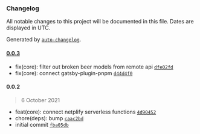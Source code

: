 ### Changelog

All notable changes to this project will be documented in this file. Dates are displayed in UTC.

Generated by [`auto-changelog`](https://github.com/CookPete/auto-changelog).

#### [0.0.3](https://github.com/dvakatsiienko/slick-slices-ui/compare/0.0.2...0.0.3)

- fix(core): filter out broken beer models from remote api [`dfe02fd`](https://github.com/dvakatsiienko/slick-slices-ui/commit/dfe02fdc68e2c1b85dc89f2c46c48ebfd83d8432)
- fix(core): connect gatsby-plugin-pnpm [`d44d4f0`](https://github.com/dvakatsiienko/slick-slices-ui/commit/d44d4f0d3c12d536ecc02837c3b4f9694f3b9b39)

#### 0.0.2

> 6 October 2021

- feat(core): connect netplify serverless functions [`4d90452`](https://github.com/dvakatsiienko/slick-slices-ui/commit/4d9045237bf0e528f4a37bcc45da302b04cf0306)
- chore(deps): bump [`caac2bd`](https://github.com/dvakatsiienko/slick-slices-ui/commit/caac2bd136644221296f4cfc18666cb86d000d60)
- initial commit [`fba05db`](https://github.com/dvakatsiienko/slick-slices-ui/commit/fba05db519df1942f7af009eaa1898ab077f281a)

